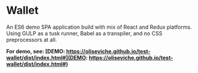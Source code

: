 Wallet
=========

An ES6 demo SPA application build with mix of React and Redux platforms. Using GULP as a tusk runner, Babel as a transpiler, and no CSS preprocessors at all. 

**For demo, see: [DEMO: https://oliseviche.github.io/test-wallet/dist/index.html#](DEMO: https://oliseviche.github.io/test-wallet/dist/index.html#)**
